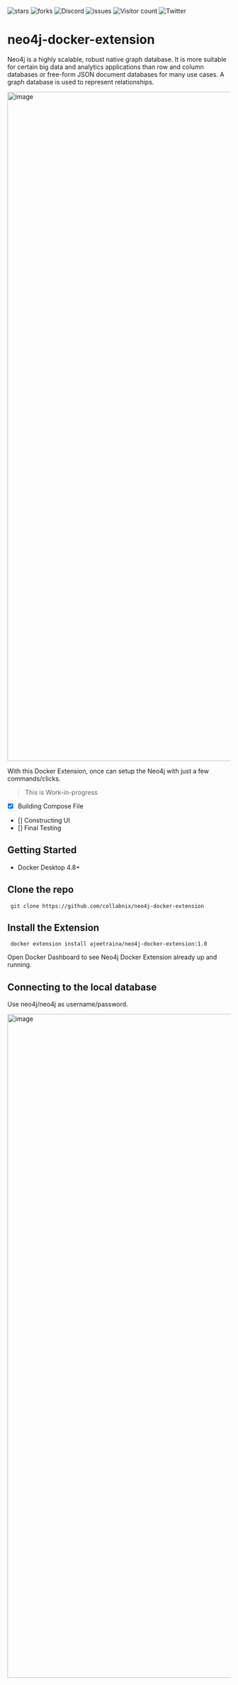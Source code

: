 ![stars](https://img.shields.io/github/stars/collabnix/neo4j-docker-extension)
![forks](https://img.shields.io/github/forks/collabnix/neo4j-docker-extension)
![Discord](https://img.shields.io/discord/1020180904129335379)
![issues](https://img.shields.io/github/issues/collabnix/neo4j-docker-extension)
![Visitor count](https://shields-io-visitor-counter.herokuapp.com/badge?page=collabnix.neo4j-docker-extension)
![Twitter](https://img.shields.io/twitter/follow/collabnix?style=social)


# neo4j-docker-extension



Neo4j is a highly scalable, robust native graph database. It is more suitable for certain big data and analytics applications than row and column databases or free-form JSON document databases for many use cases. 
A graph database is used to represent relationships.

<img width="1507" alt="image" src="https://user-images.githubusercontent.com/34368930/203765682-2e391676-ce54-4424-8594-382a172329f0.png">

With this Docker Extension, once can setup the Neo4j with just a few commands/clicks.

> This is Work-in-progress
- [x] Building Compose File
- [] Constructing UI
- [] Final Testing


## Getting Started

- Docker Desktop 4.8+

## Clone the repo

```shell
 git clone https://github.com/collabnix/neo4j-docker-extension
 ```
 
 ## Install the Extension
 
 ```shell
  docker extension install ajeetraina/neo4j-docker-extension:1.0         
  ```
 
 Open Docker Dashboard to see Neo4j Docker Extension already up and running.
 
 ## Connecting to the local database
 
 Use neo4j/neo4j as username/password.
 
 <img width="1495" alt="image" src="https://user-images.githubusercontent.com/34368930/203767042-3b017a73-ea9c-46cd-b068-73f4e697c517.png">




